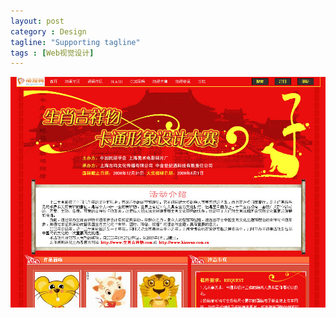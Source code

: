 ```yaml
---
layout: post
category : Design
tagline: "Supporting tagline"
tags : [Web视觉设计]
---
```


<img src="/images/zt_sx.jpeg" style="max-width:100%" />
